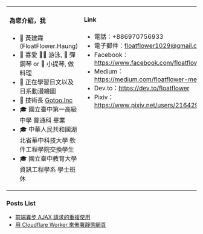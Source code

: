 <table><tr><td valign="top" width="60%">
  
#### 為您介紹，我
  
- 👨 黃建霖 (FloatFlower.Haung)
- 💙 喜愛 🏊‍♂️ 游泳, 🎹 彈鋼琴 or 🎻 小提琴, 做料理
- 🧠 正在學習日文以及日系動漫繪圖
- 💼 技術長 [Gotoo.Inc](https://gotoo.co)
- 🎓 國立臺中第一高級中學 普通科 畢業
- 🎓 中華人民共和國湖北省華中科技大學 軟件工程學院交換學生
- 🎓 國立臺中教育大學 資訊工程學系 學士班 休


</td><td valign="top" width="40%">
  
#### Link

+ 電話：+886970756933
+ 電子郵件：floatflower1029@gmail.com
+ Facebook：https://www.facebook.com/floatflower
+ Medium：https://medium.com/floatflower-me
+ Dev.to：https://dev.to/floatflower
+ Pixiv：https://www.pixiv.net/users/21642986

</td></tr></table>

### Posts List
+ [前端異步 AJAX 請求的重複使用](https://dev.to/floatflower/ajax-414j)
+ [用 Cloudflare Worker 來佈署靜態網頁](https://dev.to/floatflower/cloudflare-worker-11ki)
